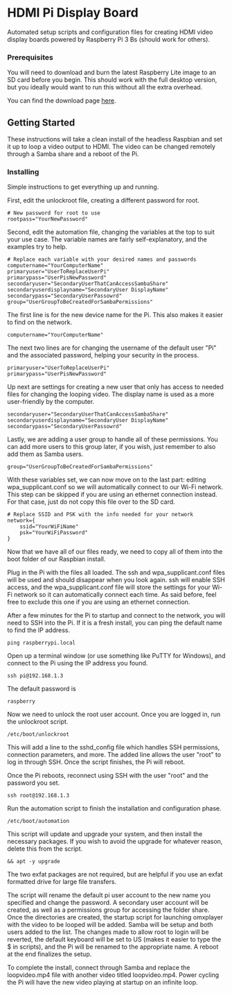 # HDMI Pi Display Board

Automated setup scripts and configuration files for creating HDMI video display boards powered by Raspberry Pi 3 Bs (should work for others).

### Prerequisites

You will need to download and burn the latest Raspberry Lite image to an SD card before you begin. This should work with the full desktop version, but you ideally would want to run this without all the extra overhead.

You can find the download page [here](https://www.raspberrypi.org/downloads/raspbian/).

## Getting Started

These instructions will take a clean install of the headless Raspbian and set it up to loop a video output to HDMI. The video can be changed remotely through a Samba share and a reboot of the Pi.

### Installing

Simple instructions to get everything up and running.

First, edit the unlockroot file, creating a different password for root.

```
# New password for root to use
rootpass="YourNewPassword"
```

Second, edit the automation file, changing the variables at the top to suit your use case. The variable names are fairly self-explanatory, and the examples try to help.

```
# Replace each variable with your desired names and passwords
computername="YourComputerName"
primaryuser="UserToReplaceUserPi"
primarypass="UserPisNewPassword"
secondaryuser="SecondaryUserThatCanAccessSambaShare"
secondaryuserdisplayname="SecondaryUser DisplayName"
secondarypass="SecondaryUserPassowrd"
group="UserGroupToBeCreatedForSambaPermissions"
```

The first line is for the new device name for the Pi. This also makes it easier to find on the network.

```
computername="YourComputerName"
```

The next two lines are for changing the username of the default user "Pi" and the associated password, helping your security in the process.

```
primaryuser="UserToReplaceUserPi"
primarypass="UserPisNewPassword"
```

Up next are settings for creating a new user that only has access to needed files for changing the looping video. The display name is used as a more user-friendly by the computer.

```
secondaryuser="SecondaryUserThatCanAccessSambaShare"
secondaryuserdisplayname="SecondaryUser DisplayName"
secondarypass="SecondaryUserPassowrd"
```

Lastly, we are adding a user group to handle all of these permissions. You can add more users to this group later, if you wish, just remember to also add them as Samba users.

```
group="UserGroupToBeCreatedForSambaPermissions"
```

With these variables set, we can now move on to the last part: editing wpa_supplicant.conf so we will automatically connect to our Wi-Fi network. This step can be skipped if you are using an ethernet connection instead. For that case, just do not copy this file over to the SD card.

```
# Replace SSID and PSK with the info needed for your network
network={
	ssid="YourWiFiName"
	psk="YourWiFiPassword"
}
```

Now that we have all of our files ready, we need to copy all of them into the boot folder of our Raspbian install.

Plug in the Pi with the files all loaded. The ssh and wpa_supplicant.conf files will be used and should disappear when you look again. ssh will enable SSH access, and the wpa_supplicant.conf file will store the settings for your Wi-Fi network so it can automatically connect each time. As said before, feel free to exclude this one if you are using an ethernet connection.

After a few minutes for the Pi to startup and connect to the network, you will need to SSH into the Pi. If it is a fresh install, you can ping the default name to find the IP address.

```
ping raspberrypi.local
```

Open up a terminal window (or use something like PuTTY for Windows), and connect to the Pi using the IP address you found.

```
ssh pi@192.168.1.3
```

The default password is

```
raspberry
```

Now we need to unlock the root user account. Once you are logged in, run the unlockroot script.

```
/etc/boot/unlockroot
```

This will add a line to the sshd_config file which handles SSH permissions, connection parameters, and more. The added line allows the user "root" to log in through SSH. Once the script finishes, the Pi will reboot.

Once the Pi reboots, reconnect using SSH with the user "root" and the password you set.

```
ssh root@192.168.1.3
```

Run the automation script to finish the installation and configuration phase.

```
/etc/boot/automation
```

This script will update and upgrade your system, and then install the necessary packages. If you wish to avoid the upgrade for whatever reason, delete this from the script.

```
&& apt -y upgrade
```

The two exfat packages are not required, but are helpful if you use an exfat formatted drive for large file transfers.

The script will rename the default pi user account to the new name you specified and change the password. A secondary user account will be created, as well as a permissions group for accessing the folder share. Once the directories are created, the startup script for launching omxplayer with the video to be looped will be added. Samba will be setup and both users added to the list. The changes made to allow root to login will be reverted, the default keyboard will be set to US (makes it easier to type the $ in scripts), and the Pi will be renamed to the appropriate name. A reboot at the end finalizes the setup.

To complete the install, connect through Samba and replace the loopvideo.mp4 file with another video titled loopvideo.mp4. Power cycling the Pi will have the new video playing at startup on an infinite loop.
